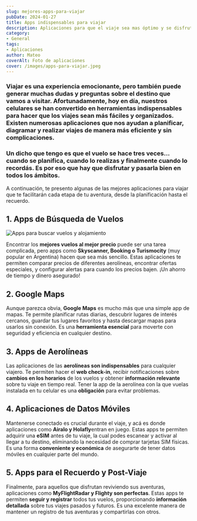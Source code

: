 ```yaml
---
slug: mejores-apps-para-viajar
pubDate: 2024-01-27
title: Apps indispensables para viajar
description: Aplicaciones para que el viaje sea mas óptimo y se disfrute más.
category: 
- General
tags: 
- Aplicaciones
author: Mateo
coverAlt: Foto de aplicaciones
cover: /images/apps-para-viajar.jpeg
---
```


### Viajar es una experiencia emocionante, pero también puede generar muchas dudas y preguntas sobre el destino que vamos a visitar. Afortunadamente, hoy en día, nuestros celulares se han convertido en herramientas indispensables para hacer que los viajes sean más fáciles y organizados. Existen numerosas aplicaciones que nos ayudan a planificar, diagramar y realizar viajes de manera más eficiente y sin complicaciones.

### Un dicho que tengo es que el vuelo se hace **tres veces**... cuando se **planifica**, cuando lo **realizas** y finalmente **cuando lo recordás**. Es por eso que hay que disfrutar y pasarla bien en todos los ámbitos.

A continuación, te presento algunas de las mejores aplicaciones para viajar que te facilitarán cada etapa de tu aventura, desde la planificación hasta el recuerdo.

## 1. Apps de Búsqueda de Vuelos

<img src="/images/apps-1.png" alt="Apps para buscar vuelos y alojamiento">

Encontrar los **mejores vuelos al mejor precio** puede ser una tarea complicada, pero apps como **Skyscanner, Booking o Turismocity** (muy popular en Argentina) hacen que sea más sencillo. Estas aplicaciones te permiten comparar precios de diferentes aerolíneas, encontrar ofertas especiales, y configurar alertas para cuando los precios bajen. ¡Un ahorro de tiempo y dinero asegurado!

## 2. Google Maps

Aunque parezca obvia, **Google Maps** es mucho más que una simple app de mapas. Te permite planificar rutas diarias, descubrir lugares de interés cercanos, guardar tus lugares favoritos y hasta descargar mapas para usarlos sin conexión. Es una **herramienta esencial** para moverte con seguridad y eficiencia en cualquier destino.

## 3. Apps de Aerolíneas

Las aplicaciones de las **aerolíneas son indispensables** para cualquier viajero. Te permiten hacer el **web check-in**, recibir notificaciones sobre **cambios en los horarios** de los vuelos y obtener **información relevante** sobre tu viaje en tiempo real. Tener la app de la aerolínea con la que vuelas instalada en tu celular es una **obligación** para evitar problemas.

## 4. Aplicaciones de Datos Móviles

Mantenerse conectado es crucial durante el viaje, y acá es donde aplicaciones como **Airalo y Holafly**entran en juego. Estas apps te permiten adquirir una **eSIM** antes de tu viaje, la cual podes escanear y activar al llegar a tu destino, eliminando la necesidad de comprar tarjetas SIM físicas. Es una forma **conveniente y económica** de asegurarte de tener datos móviles en cualquier parte del mundo.

## 5. Apps para el Recuerdo y Post-Viaje

Finalmente, para aquellos que disfrutan reviviendo sus aventuras, aplicaciones como **MyFlightRadar y Flighty son perfectas**. Estas apps te permiten **seguir y registrar** todos tus vuelos, proporcionando **información detallada** sobre tus viajes pasados y futuros. Es una excelente manera de mantener un registro de tus aventuras y compartirlas con otros.
